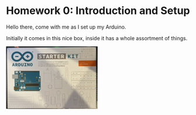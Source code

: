 # Homework 0: Introduction and Setup

Hello there, come with me as I set up my Arduino.

Initially it comes in this nice box, inside it has a whole assortment of things.

<img src="Box.jpg" alt="Arduino Box" width = 250>
